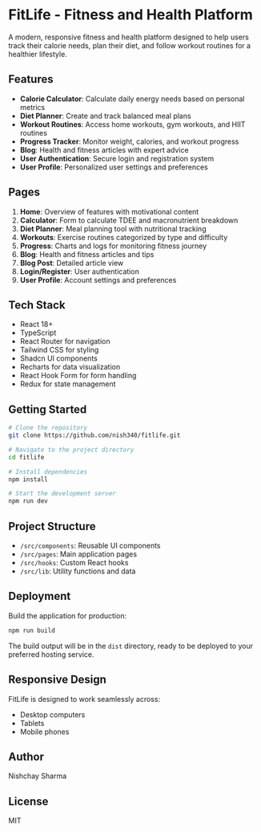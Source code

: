# FitLife - Fitness and Health Platform

A modern, responsive fitness and health platform designed to help users track their calorie needs, plan their diet, and follow workout routines for a healthier lifestyle.

## Features

- **Calorie Calculator**: Calculate daily energy needs based on personal metrics
- **Diet Planner**: Create and track balanced meal plans
- **Workout Routines**: Access home workouts, gym workouts, and HIIT routines
- **Progress Tracker**: Monitor weight, calories, and workout progress
- **Blog**: Health and fitness articles with expert advice
- **User Authentication**: Secure login and registration system
- **User Profile**: Personalized user settings and preferences

## Pages

1. **Home**: Overview of features with motivational content
2. **Calculator**: Form to calculate TDEE and macronutrient breakdown
3. **Diet Planner**: Meal planning tool with nutritional tracking
4. **Workouts**: Exercise routines categorized by type and difficulty
5. **Progress**: Charts and logs for monitoring fitness journey
6. **Blog**: Health and fitness articles and tips
7. **Blog Post**: Detailed article view
8. **Login/Register**: User authentication
9. **User Profile**: Account settings and preferences

## Tech Stack

- React 18+
- TypeScript
- React Router for navigation
- Tailwind CSS for styling
- Shadcn UI components
- Recharts for data visualization
- React Hook Form for form handling
- Redux for state management

## Getting Started

```bash
# Clone the repository
git clone https://github.com/nish340/fitlife.git 

# Navigate to the project directory
cd fitlife

# Install dependencies
npm install

# Start the development server
npm run dev
```

## Project Structure

- `/src/components`: Reusable UI components
- `/src/pages`: Main application pages
- `/src/hooks`: Custom React hooks
- `/src/lib`: Utility functions and data

## Deployment

Build the application for production:

```bash
npm run build
```

The build output will be in the `dist` directory, ready to be deployed to your preferred hosting service.

## Responsive Design

FitLife is designed to work seamlessly across:
- Desktop computers
- Tablets
- Mobile phones

## Author

Nishchay Sharma

## License

MIT
